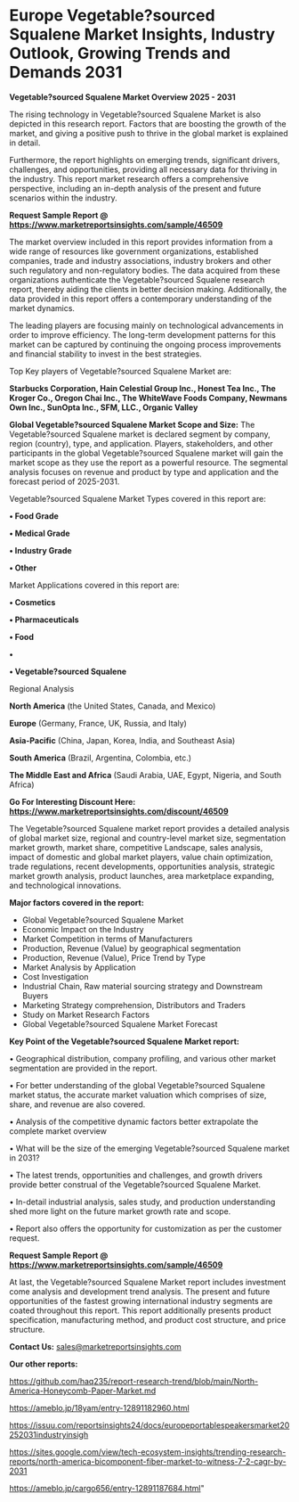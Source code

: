 # Europe Vegetable?sourced Squalene Market Insights, Industry Outlook, Growing Trends and Demands 2031

<Strong> Vegetable?sourced Squalene Market Overview 2025 - 2031</strong>

The rising technology in Vegetable?sourced Squalene Market is also depicted in this research report. Factors that are boosting the growth of the market, and giving a positive push to thrive in the global market is explained in detail.

Furthermore, the report highlights on emerging trends, significant drivers, challenges, and opportunities, providing all necessary data for thriving in the industry. This report market research offers a comprehensive perspective, including an in-depth analysis of the present and future scenarios within the industry.

<strong>Request Sample Report @ <a href=https://www.marketreportsinsights.com/sample/46509>https://www.marketreportsinsights.com/sample/46509</a></strong>

The market overview included in this report provides information from a wide range of resources like government organizations, established companies, trade and industry associations, industry brokers and other such regulatory and non-regulatory bodies. The data acquired from these organizations authenticate the Vegetable?sourced Squalene research report, thereby aiding the clients in better decision making. Additionally, the data provided in this report offers a contemporary understanding of the market dynamics.

The leading players are focusing mainly on technological advancements in order to improve efficiency. The long-term development patterns for this market can be captured by continuing the ongoing process improvements and financial stability to invest in the best strategies.

Top Key players of Vegetable?sourced Squalene Market are:

<strong>Starbucks Corporation, Hain Celestial Group Inc., Honest Tea Inc., The Kroger Co., Oregon Chai Inc., The WhiteWave Foods Company, Newmans Own Inc., SunOpta Inc., SFM, LLC., Organic Valley</strong>

<strong><b>Global Vegetable?sourced Squalene Market Scope and Size:</b></strong>
The Vegetable?sourced Squalene market is declared segment by company, region (country), type, and application. Players, stakeholders, and other participants in the global Vegetable?sourced Squalene market will gain the market scope as they use the report as a powerful resource. The segmental analysis focuses on revenue and product by type and application and the forecast period of 2025-2031.

Vegetable?sourced Squalene Market Types covered in this report are:

<strong>•  Food Grade

•  Medical Grade

•  Industry Grade

•  Other</strong>

Market Applications covered in this report are:

<strong>•  Cosmetics

•  Pharmaceuticals

•  Food

•  

•  Vegetable?sourced Squalene</strong> 

Regional Analysis

<strong>North America</strong> (the United States, Canada, and Mexico)

<strong>Europe</strong> (Germany, France, UK, Russia, and Italy)

<strong>Asia-Pacific</strong> (China, Japan, Korea, India, and Southeast Asia)

<strong>South America</strong> (Brazil, Argentina, Colombia, etc.)

<strong>The Middle East and Africa</strong> (Saudi Arabia, UAE, Egypt, Nigeria, and South Africa)

<strong>Go For Interesting Discount Here: <a href=https://www.marketreportsinsights.com/discount/46509>https://www.marketreportsinsights.com/discount/46509</a></strong>

The Vegetable?sourced Squalene market report provides a detailed analysis of global market size, regional and country-level market size, segmentation market growth, market share, competitive Landscape, sales analysis, impact of domestic and global market players, value chain optimization, trade regulations, recent developments, opportunities analysis, strategic market growth analysis, product launches, area marketplace expanding, and technological innovations.

<strong><b>Major factors covered in the report:</b></strong>
<ul>
  <li>Global Vegetable?sourced Squalene Market </li>
  <li>Economic Impact on the Industry</li>
  <li>Market Competition in terms of Manufacturers</li>
  <li>Production, Revenue (Value) by geographical segmentation</li>
  <li>Production, Revenue (Value), Price Trend by Type</li>
  <li>Market Analysis by Application</li>
  <li>Cost Investigation</li>
  <li>Industrial Chain, Raw material sourcing strategy and Downstream Buyers</li>
  <li>Marketing Strategy comprehension, Distributors and Traders</li>
  <li>Study on Market Research Factors</li>
  <li>Global Vegetable?sourced Squalene Market Forecast</li>
</ul>

<strong><b>Key Point of the Vegetable?sourced Squalene Market report:</b></strong>

• Geographical distribution, company profiling, and various other market segmentation are provided in the report.

• For better understanding of the global Vegetable?sourced Squalene market status, the accurate market valuation which comprises of size, share, and revenue are also covered.

• Analysis of the competitive dynamic factors better extrapolate the complete market overview

• What will be the size of the emerging Vegetable?sourced Squalene market in 2031?

• The latest trends, opportunities and challenges, and growth drivers provide better construal of the Vegetable?sourced Squalene Market.

• In-detail industrial analysis, sales study, and production understanding shed more light on the future market growth rate and scope.

• Report also offers the opportunity for customization as per the customer request.

<strong>Request Sample Report @ <a href=https://www.marketreportsinsights.com/sample/46509>https://www.marketreportsinsights.com/sample/46509</a></strong>

At last, the Vegetable?sourced Squalene Market report includes investment come analysis and development trend analysis. The present and future opportunities of the fastest growing international industry segments are coated throughout this report. This report additionally presents product specification, manufacturing method, and product cost structure, and price structure.

<strong>Contact Us:</strong>
sales@marketreportsinsights.com

<strong>Our other reports:</strong>

<a href=https://github.com/haq235/report-research-trend/blob/main/North-America-Honeycomb-Paper-Market.md>https://github.com/haq235/report-research-trend/blob/main/North-America-Honeycomb-Paper-Market.md</a>

<a href=https://ameblo.jp/18yam/entry-12891182960.html>https://ameblo.jp/18yam/entry-12891182960.html</a>

<a href=https://issuu.com/reportsinsights24/docs/europeportablespeakersmarket20252031industryinsigh>https://issuu.com/reportsinsights24/docs/europeportablespeakersmarket20252031industryinsigh</a>

<a href=https://sites.google.com/view/tech-ecosystem-insights/trending-research-reports/north-america-bicomponent-fiber-market-to-witness-7-2-cagr-by-2031>https://sites.google.com/view/tech-ecosystem-insights/trending-research-reports/north-america-bicomponent-fiber-market-to-witness-7-2-cagr-by-2031</a>

<a href=https://ameblo.jp/cargo656/entry-12891187684.html>https://ameblo.jp/cargo656/entry-12891187684.html</a>"
